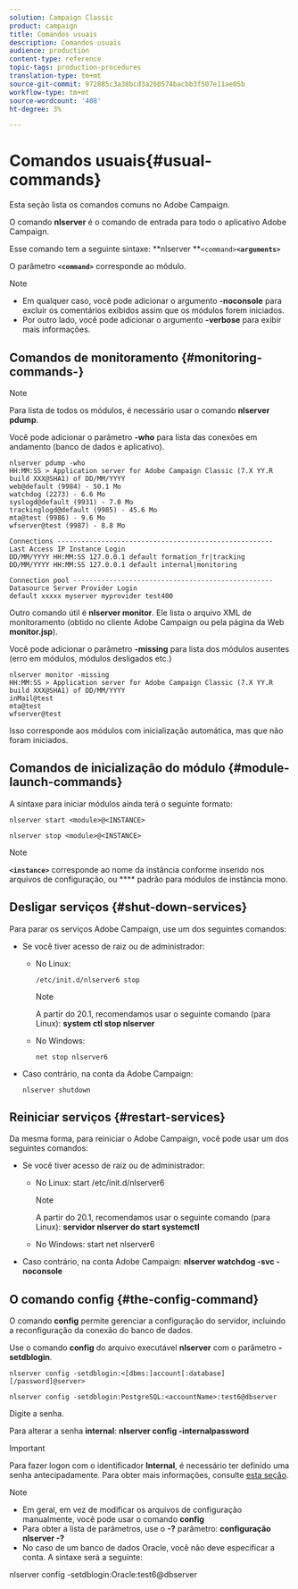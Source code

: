 ```yaml
---
solution: Campaign Classic
product: campaign
title: Comandos usuais
description: Comandos usuais
audience: production
content-type: reference
topic-tags: production-procedures
translation-type: tm+mt
source-git-commit: 972885c3a38bcd3a260574bacbb3f507e11ae05b
workflow-type: tm+mt
source-wordcount: '408'
ht-degree: 3%

---
```



# Comandos usuais{#usual-commands}

Esta seção lista os comandos comuns no Adobe Campaign.

O comando **nlserver** é o comando de entrada para todo o aplicativo Adobe Campaign.

Esse comando tem a seguinte sintaxe: **nlserver **`<command>`****`<arguments>`****

O parâmetro **`<command>`** corresponde ao módulo.

>[!NOTE]
>
>* Em qualquer caso, você pode adicionar o argumento **-noconsole** para excluir os comentários exibidos assim que os módulos forem iniciados.
>* Por outro lado, você pode adicionar o argumento **-verbose** para exibir mais informações.
>



## Comandos de monitoramento {#monitoring-commands-}

>[!NOTE]
>
>Para lista de todos os módulos, é necessário usar o comando **nlserver pdump**.

Você pode adicionar o parâmetro **-who** para lista das conexões em andamento (banco de dados e aplicativo).

```
nlserver pdump -who
HH:MM:SS > Application server for Adobe Campaign Classic (7.X YY.R build XXX@SHA1) of DD/MM/YYYY
web@default (9984) - 50.1 Mo
watchdog (2273) - 6.6 Mo
syslogd@default (9931) - 7.0 Mo
trackinglogd@default (9985) - 45.6 Mo
mta@test (9986) - 9.6 Mo
wfserver@test (9987) - 8.8 Mo

Connections ------------------------------------------------------
Last Access IP Instance Login 
DD/MM/YYYY HH:MM:SS 127.0.0.1 default formation_fr|tracking
DD/MM/YYYY HH:MM:SS 127.0.0.1 default internal|monitoring

Connection pool --------------------------------------------------
Datasource Server Provider Login 
default xxxxx myserver myprovider test400
```

Outro comando útil é **nlserver monitor**. Ele lista o arquivo XML de monitoramento (obtido no cliente Adobe Campaign ou pela página da Web **monitor.jsp**).

Você pode adicionar o parâmetro **-missing** para lista dos módulos ausentes (erro em módulos, módulos desligados etc.)

```
nlserver monitor -missing
HH:MM:SS > Application server for Adobe Campaign Classic (7.X YY.R build XXX@SHA1) of DD/MM/YYYY
inMail@test
mta@test
wfserver@test
```

Isso corresponde aos módulos com inicialização automática, mas que não foram iniciados.

## Comandos de inicialização do módulo {#module-launch-commands}

A sintaxe para iniciar módulos ainda terá o seguinte formato:

```
nlserver start <module>@<INSTANCE>
```

```
nlserver stop <module>@<INSTANCE>
```

>[!NOTE]
>
>**`<instance>`** corresponde ao nome da instância conforme inserido nos arquivos de configuração, ou  **** padrão para módulos de instância mono.

## Desligar serviços {#shut-down-services}

Para parar os serviços Adobe Campaign, use um dos seguintes comandos:

* Se você tiver acesso de raiz ou de administrador:

   * No Linux:

      ```
      /etc/init.d/nlserver6 stop
      ```

      >[!NOTE]
      >
      >A partir do 20.1, recomendamos usar o seguinte comando (para Linux): **system ctl stop nlserver**

   * No Windows:

      ```
      net stop nlserver6
      ```

* Caso contrário, na conta da Adobe Campaign:

   ```
   nlserver shutdown 
   ```

## Reiniciar serviços {#restart-services}

Da mesma forma, para reiniciar o Adobe Campaign, você pode usar um dos seguintes comandos:

* Se você tiver acesso de raiz ou de administrador:

   * No Linux: start /etc/init.d/nlserver6

      >[!NOTE]
      >
      >A partir do 20.1, recomendamos usar o seguinte comando (para Linux): **servidor nlserver do start systemctl**

   * No Windows: start net nlserver6

* Caso contrário, na conta Adobe Campaign: **nlserver watchdog -svc -noconsole**

## O comando config {#the-config-command}

O comando **config** permite gerenciar a configuração do servidor, incluindo a reconfiguração da conexão do banco de dados.

Use o comando **config** do arquivo executável **nlserver** com o parâmetro **-setdblogin**.

```
nlserver config -setdblogin:<[dbms:]account[:database][/password]@server>
```

```
nlserver config -setdblogin:PostgreSQL:<accountName>:test6@dbserver
```

Digite a senha.

Para alterar a senha **internal**: **nlserver config -internalpassword**

>[!IMPORTANT]
>
>Para fazer logon com o identificador **Internal**, é necessário ter definido uma senha antecipadamente. Para obter mais informações, consulte [esta seção](../../installation/using/campaign-server-configuration.md#internal-identifier).

>[!NOTE]
>
>* Em geral, em vez de modificar os arquivos de configuração manualmente, você pode usar o comando **config**
>* Para obter a lista de parâmetros, use o **-?** parâmetro:  **configuração nlserver -?**
>* No caso de um banco de dados Oracle, você não deve especificar a conta. A sintaxe será a seguinte:
>
>  nlserver config -setdblogin:Oracle:test6@dbserver

